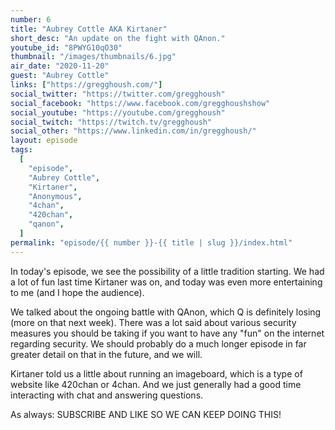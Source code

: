```yaml
---
number: 6
title: "Aubrey Cottle AKA Kirtaner"
short_desc: "An update on the fight with QAnon."
youtube_id: "8PWYG10qO30"
thumbnail: "/images/thumbnails/6.jpg"
air_date: "2020-11-20"
guest: "Aubrey Cottle"
links: ["https://gregghoush.com/"]
social_twitter: "https://twitter.com/gregghoush"
social_facebook: "https://www.facebook.com/gregghoushshow"
social_youtube: "https://youtube.com/gregghoush"
social_twitch: "https://twitch.tv/gregghoush"
social_other: "https://www.linkedin.com/in/gregghoush/"
layout: episode
tags:
  [
    "episode",
    "Aubrey Cottle",
    "Kirtaner",
    "Anonymous",
    "4chan",
    "420chan",
    "qanon",
  ]
permalink: "episode/{{ number }}-{{ title | slug }}/index.html"
---
```


In today's episode, we see the possibility of a little tradition starting. We had a lot of fun last time Kirtaner was on, and today was even more entertaining to me (and I hope the audience).

We talked about the ongoing battle with QAnon, which Q is definitely losing (more on that next week). There was a lot said about various security measures you should be taking if you want to have any "fun" on the internet regarding security. We should probably do a much longer episode in far greater detail on that in the future, and we will.

Kirtaner told us a little about running an imageboard, which is a type of website like 420chan or 4chan. And we just generally had a good time interacting with chat and answering questions.

As always: SUBSCRIBE AND LIKE SO WE CAN KEEP DOING THIS!

